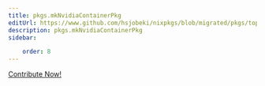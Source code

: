 ```yaml
---
title: pkgs.mkNvidiaContainerPkg
editUrl: https://www.github.com/hsjobeki/nixpkgs/blob/migrated/pkgs/top-level/all-packages.nix#L24357C26
description: pkgs.mkNvidiaContainerPkg
sidebar:

    order: 8
---
```


<a href="https://www.github.com/hsjobeki/nixpkgs/blob/migrated/pkgs/top-level/all-packages.nix#L24357C26">Contribute Now!</a>



